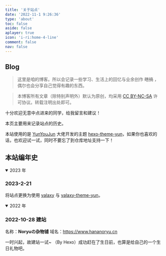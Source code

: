 ```yaml
---
title: '关于站点'
date: '2022-11-1 9:26:36'
type: 'about'
toc: false
aside: false
aplayer: true
icon: 'i-ri:home-4-line'
comment: false
nav: false
---
```


<meting-js
 id="28592474"
 server="netease"
 type="song"
 theme="#C20C0C">
</meting-js>

## Blog

> 这里是咱的博客。所以会记录一些学习、生活上的回忆与业余创作 ~~瞎搞~~ ，偶尔也会分享自己觉得有趣的东西。

> 本博客所有文章（除特别声明外）默认为原创，均采用 [CC BY-NC-SA](https://creativecommons.org/licenses/by-nc-sa/4.0/deed.zh) 许可协议。转载注明出处即可。

十分欢迎无意中点进来的同学，给我留言和建议！

本页主要用来记录站点的历史。

本站使用的是 [YunYouJun](https://github.com/YunYouJun) 大佬开发的主题 [hexo-theme-yun](https://github.com/YunYouJun/hexo-theme-yun/)，如果你也喜欢的话，也欢迎试一试，同时不要忘了到仓库地址支持一下！

## 本站编年史

<details open>
<summary>2023 年</summary>

### 2023-2-21

将站点更换为使用 [valaxy](https://github.com/YunYouJun/valaxy) 与 [valaxy-theme-yun](https://github.com/YunYouJun/valaxy/tree/main/packages/valaxy-theme-yun)。

</details>

<details open>
<summary>2022 年</summary>

### 2022-10-28 建站

名称：**Noryuの杂物铺**
域名：<https://www.hananoryu.cn>

一时兴起，故建站一试~ （By Hexo）成功赶在了生日前，也算是给自己的一个生日礼物吧。

</details>
